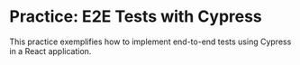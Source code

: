 # Practice: E2E Tests with Cypress

This practice exemplifies how to implement end-to-end tests using Cypress in a React application.
